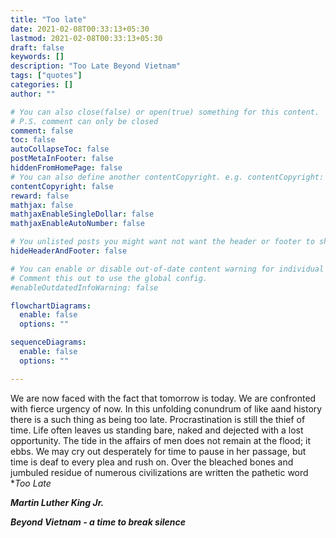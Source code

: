 ```yaml
---
title: "Too late"
date: 2021-02-08T00:33:13+05:30
lastmod: 2021-02-08T00:33:13+05:30
draft: false
keywords: []
description: "Too Late Beyond Vietnam"
tags: ["quotes"]
categories: []
author: ""

# You can also close(false) or open(true) something for this content.
# P.S. comment can only be closed
comment: false
toc: false
autoCollapseToc: false
postMetaInFooter: false
hiddenFromHomePage: false
# You can also define another contentCopyright. e.g. contentCopyright: "This is another copyright."
contentCopyright: false
reward: false
mathjax: false
mathjaxEnableSingleDollar: false
mathjaxEnableAutoNumber: false

# You unlisted posts you might want not want the header or footer to show
hideHeaderAndFooter: false

# You can enable or disable out-of-date content warning for individual post.
# Comment this out to use the global config.
#enableOutdatedInfoWarning: false

flowchartDiagrams:
  enable: false
  options: ""

sequenceDiagrams: 
  enable: false
  options: ""

---
```


We are now faced with the fact that tomorrow is today. We are confronted with 
fierce  urgency of now. In this unfolding conundrum of like aand history there
is a such thing as being too late. Procrastination is still the thief of time.
Life often leaves us standing bare, naked and dejected with a lost opportunity.
The tide in the affairs of men does not remain at the flood; it ebbs. We may 
cry out desperately for time to pause in her passage, but time is deaf to every
plea and rush on. Over the bleached bones and jumbuled residue of numerous 
civilizations are written the pathetic word  **Too Late*

***Martin Luther King Jr.***

***Beyond Vietnam - a time to break silence***

<!--more-->
